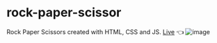 # rock-paper-scissor
Rock Paper Scissors created with HTML, CSS and JS. [Live](https://aalbino221.github.io/rock-paper-scissor/) 👈
![image](https://user-images.githubusercontent.com/93986213/158669031-eeb67a12-a94a-4c3d-8f3b-ddc230a8aa49.png)

